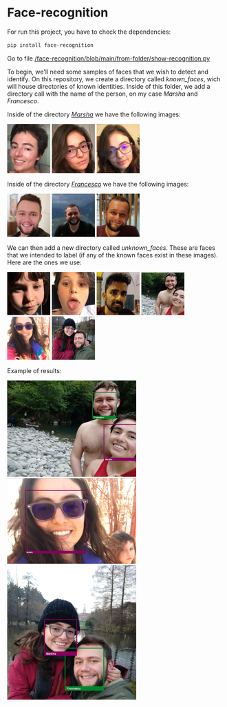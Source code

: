 # Face-recognition

For run this project, you have to check the dependencies:

```python
pip install face-recognition
```

Go to file [/face-recognition/blob/main/from-folder/show-recognition.py](/from-folder/show-recognition.py)

To begin, we'll need some samples of faces that we wish to detect and identify. On this repository, we create a directory called *known_faces*, wich will house directories of known identities. Inside of this folder, we add a directory call with the name of the person, on my case *Marsha* and *Francesco*.

Inside of the directory [*Marsha*](/from-folder/known_faces/Marsha) we have the following images:

<img src="/from-folder/known_faces/Marsha/1.png" width="100">

<img src="/from-folder/known_faces/Marsha/2.png" width="100">

<img src="/from-folder/known_faces/Marsha/3.png" width="100">

Inside of the directory [*Francesco*](/from-folder/known_faces/Francesco) we have the following images:

<img src="/from-folder/known_faces/Francesco/1.png" width="100">

<img src="/from-folder/known_faces/Francesco/2.png" width="100">

<img src="/from-folder/known_faces/Francesco/3.png" width="100">

We can then add a new directory called *unknown_faces*. These are faces that we intended to label (if any of the known faces exist in these images). Here are the ones we use:

<img src="/from-folder/unknown_faces/1.png" width="100">

<img src="/from-folder/unknown_faces/2.png" width="100">

<img src="/from-folder/unknown_faces/3.png" width="100">

<img src="/from-folder/unknown_faces/4.png" width="100">

<img src="/from-folder/unknown_faces/5.png" width="100">

<img src="/from-folder/unknown_faces/6.png" width="100">

Example of results:

<img src="/screenshots/1.png" width="300">

<img src="/screenshots/2.png" width="300">

<img src="/screenshots/3.png" width="300">